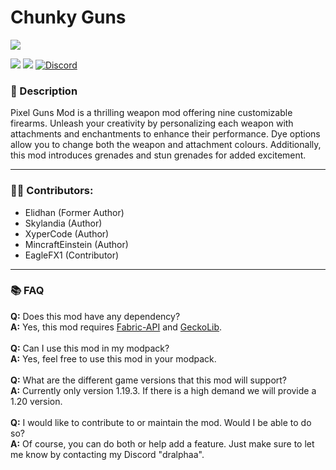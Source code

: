 # Chunky Guns 
![](https://github.com/Project-Alphaa/Chunky-guns/blob/main/banner.png?raw=true)

![](https://img.shields.io/badge/Mod_Loader-Fabric-green?style=for-the-badge)
[![](https://img.shields.io/badge/Curseforge-page-orange?style=for-the-badge&logo=curseforge)](https://curseforge.com/minecraft/mc-mods/chunky-guns)
[![Discord](https://img.shields.io/badge/Discord-Invite-blue?style=for-the-badge&logo=discord)](https://discord.gg/the-alpha-server-852655613669277777)

### **📘 Description**
Pixel Guns Mod is a thrilling weapon mod offering nine customizable firearms. Unleash your creativity by personalizing each weapon with attachments and enchantments to enhance their performance. Dye options allow you to change both the weapon and attachment colours. Additionally, this mod introduces grenades and stun grenades for added excitement.

---

### **🙎‍♂️ Contributors:**
- Elidhan (Former Author)
- Skylandia (Author)
- XyperCode (Author)
- MincraftEinstein (Author)
- EagleFX1 (Contributor)

---

### **📚 FAQ**
**Q:** Does this mod have any dependency?
<br>
**A:** Yes, this mod requires [Fabric-API](https://curseforge.com/minecraft/mc-mods/fabric-api) and [GeckoLib](https://curseforge.com/minecraft/mc-mods/geckolib).
<br><br>
**Q:** Can I use this mod in my modpack?
<br>
**A:** Yes, feel free to use this mod in your modpack.
<br><br>
**Q:** What are the different game versions that this mod will support?
<br>
**A:** Currently only version 1.19.3. If there is a high demand we will provide a 1.20 version.
<br><br>
**Q:** I would like to contribute to or maintain the mod. Would I be able to do so?
<br>
**A:** Of course, you can do both or help add a feature. Just make sure to let me know by contacting my Discord "dralphaa".
